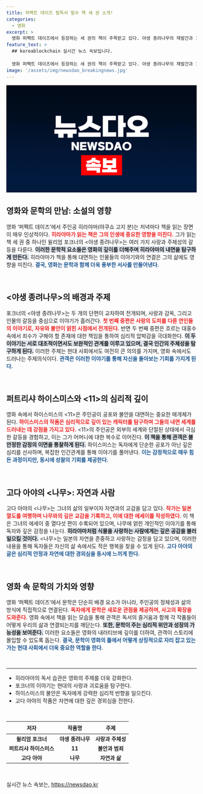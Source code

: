 ```yaml
---
title: 퍼펙트 데이즈 필독서 필수 책 세 권 소개!
categories:
  - 영화
excerpt: >
  영화 퍼펙트 데이즈에서 등장하는 세 권의 책이 주목받고 있다. 야생 종려나무의 재발간과 11, 나무의 새로운 번역 소식이 떠오르며, 영화와 문학의 만남이 관객의 관심을 끌고 있다.
feature_text: >
  ## koreablockchain 실시간 뉴스 속보입니다.

  영화 퍼펙트 데이즈에서 등장하는 세 권의 책이 주목받고 있다. 야생 종려나무의 재발간과 11, 나무의 새로운 번역 소식이 떠오르며, 영화와 문학의 만남이 관객의 관심을 끌고 있다.
image: '/assets/img/newsdao_breakingnews.jpg'
---
```


<p><img src="/assets/img/newsdao_breakingnews.jpg" alt="koreablockchain 속보" /></p>

<h2 data-ke-size="size26">영화와 문학의 만남: 소설의 영향</h2>

<p data-ke-size="size16">영화 ‘퍼펙트 데이즈’에서 주인공 히라야마(야쿠쇼 고지 분)는 저녁마다 책을 읽는 장면이 매우 인상적이다. <b><span style="color: #ee2323;">히라야마가 읽는 책은 그의 인생에 중요한 영향을 미친다.</span></b> 그가 읽는 책 세 권 중 하나인 윌리엄 포크너의 <야생 종려나무>는 여러 가지 사랑과 주체성의 갈등을 다룬다. <b><span style="background-color: #21538527;">이러한 문학적 요소들은 영화의 깊이를 더해주며 히라야마의 내면을 탐구하게 만든다.</span></b> 히라야마가 책을 통해 대면하는 인물들의 이야기와의 연결은 그의 삶에도 영향을 미친다. <b><span style="color: #1a5490;">결국, 영화는 문학과 함께 더욱 풍부한 서사를 만들어낸다.</span></b></p>

<p data-ke-size="size16">&nbsp;</p>

<h2 data-ke-size="size26"><야생 종려나무>의 배경과 주제</h2>

<p data-ke-size="size16">포크너의 <야생 종려나무>는 두 개의 단편이 교차하여 전개되며, 사랑과 감옥, 그리고 인물의 갈등을 중심으로 이야기가 흘러간다. <b><span style="color: #ee2323;">첫 번째 중편은 사랑의 도피를 다룬 연인들의 이야기로, 자유와 불안이 얽힌 시점에서 전개된다.</span></b> 반면 두 번째 중편은 흐르는 대홍수 속에서 죄수가 구해야 할 존재에 대한 책임을 통하여 심리적 압박감을 극대화한다. <b><span style="background-color: #21538527;">이 두 이야기는 서로 대조적이면서도 보완적인 관계를 이루고 있으며, 결국 인간의 주체성을 탐구하게 된다.</span></b> 이러한 주제는 현대 사회에서도 여전히 큰 의의를 가지며, 영화 속에서도 드러나는 주제의식이다. <b><span style="color: #1a5490;">관객은 이러한 이야기를 통해 자신을 돌아보는 기회를 가지게 된다.</span></b></p>

<p data-ke-size="size16">&nbsp;</p>

<h2 data-ke-size="size26">퍼트리샤 하이스미스와 <11>의 심리적 깊이</h2>

<p data-ke-size="size16">영화 속에서 하이스미스의 <11>은 주인공이 공포와 불안을 대면하는 중요한 매개체가 된다. <b><span style="color: #ee2323;">하이스미스의 작품은 심리적으로 깊이 있는 캐릭터를 탐구하며 그들의 내면 세계를 드러내는 데 강점을 가지고 있다.</span></b> <11>의 주인공은 외부의 세계와 단절된 상태에서 극심한 갈등을 경험하고, 이는 그가 어머니에 대한 복수로 이어진다. <b><span style="background-color: #21538527;">이 책을 통해 관객은 불안정한 감정의 이면을 통찰하게 된다.</span></b> 하이스미스는 독자에게 단순한 공포가 아닌 깊은 심리를 선사하며, 복잡한 인간관계를 통해 이야기를 풀어낸다. <b><span style="color: #1a5490;">이는 감정적으로 매우 힘든 과정이지만, 동시에 성찰의 기회를 제공한다.</span></b></p>

<p data-ke-size="size16">&nbsp;</p>

<h2 data-ke-size="size26">고다 아야의 <나무>: 자연과 사람</h2>

<p data-ke-size="size16">고다 아야의 <나무>는 그녀의 삶의 일부이자 자연과의 교감을 담고 있다. <b><span style="color: #ee2323;">작가는 일본 열도를 여행하며 나무와의 깊은 교감을 기록하고, 이에 대한 에세이를 작성하였다.</span></b> 이 책은 그녀의 에세이 중 열다섯 편이 수록되어 있으며, 나무에 얽힌 개인적인 이야기를 통해 독자와 깊은 감정을 나눈다. <b><span style="background-color: #21538527;">히라야마처럼 식물을 사랑하는 사람에게는 깊은 공감을 불러일으킬 것이다.</span></b> <나무>는 일본의 자연을 존중하고 사랑하는 감정을 담고 있으며, 이러한 내용을 통해 독자들은 자신의 삶 속에서도 작은 행복을 찾을 수 있게 된다. <b><span style="color: #1a5490;">고다 아야의 글은 심리적 안정과 자연에 대한 경외심을 동시에 느끼게 한다.</span></b></p>

<p data-ke-size="size16">&nbsp;</p>

<h2 data-ke-size="size26">영화 속 문학의 가치와 영향</h2>

<p data-ke-size="size16">영화 ‘퍼펙트 데이즈’에서 문학은 단순히 배경 요소가 아니라, 주인공의 정체성과 삶의 방식에 직접적으로 연결된다. <b><span style="color: #ee2323;">독자에게 문학은 새로운 관점을 제공하며, 사고의 확장을 도와준다.</span></b> 영화 속에서 책을 읽는 모습을 통해 관객은 독서의 즐거움과 함께 각 작품들이 어떻게 우리의 삶과 연결되는지를 깨닫는다. <b><span style="background-color: #21538527;">또한, 문학이 주는 심리적 위안과 성장의 가능성을 보여준다.</span></b> 이러한 요소들은 영화의 내러티브에 깊이를 더하여, 관객이 스토리에 몰입할 수 있도록 돕는다. <b><span style="color: #1a5490;">결국, 문학이 영화의 틀에서 어떻게 상징적으로 자리 잡고 있는가는 현대 사회에서 더욱 중요한 역할을 한다.</span></b></p>

<p data-ke-size="size16">&nbsp;</p>

<hr />

<ul>
    <li>히라야마의 독서 습관은 영화의 주제를 더욱 강화한다.</li>
    <li>포크너의 이야기는 현대의 사랑과 괴로움을 탐구한다.</li>
    <li>하이스미스의 불안은 독자에게 강력한 심리적 반향을 일으킨다.</li>
    <li>고다 아야의 작품은 자연에 대한 깊은 경외심을 전한다.</li>
</ul>

<p data-ke-size="size16">&nbsp;</p>

<table>
    <thead>
        <tr>
            <th style="text-align: center; height: 25px;"><b>저자</b></th>
            <th style="text-align: center; height: 25px;"><b>작품명</b></th>
            <th style="text-align: center; height: 25px;"><b>주제</b></th>
        </tr>
    </thead>
    <tbody>
        <tr>
            <td style="text-align: center; height: 17px;"><b>윌리엄 포크너</b></td>
            <td style="text-align: center; height: 17px;"><b>야생 종려나무</b></td>
            <td style="text-align: center; height: 17px;"><b>사랑과 주체성</b></td>
        </tr>
        <tr>
            <td style="text-align: center; height: 17px;"><b>퍼트리샤 하이스미스</b></td>
            <td style="text-align: center; height: 17px;"><b>11</b></td>
            <td style="text-align: center; height: 17px;"><b>불안과 범죄</b></td>
        </tr>
        <tr>
            <td style="text-align: center; height: 17px;"><b>고다 아야</b></td>
            <td style="text-align: center; height: 17px;"><b>나무</b></td>
            <td style="text-align: center; height: 17px;"><b>자연과 삶</b></td>
        </tr>
    </tbody>
</table>

<p data-ke-size="size16">&nbsp;</p>
실시간 뉴스 속보는, <a href="https://newsdao.kr" rel="dofollow">https://newsdao.kr</a>


